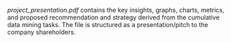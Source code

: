 *project_presentation.pdf* contains the key insights, graphs, charts, metrics, and proposed recommendation and strategy derived from the cumulative data mining tasks. The file is structured as a presentation/pitch to the company shareholders.
